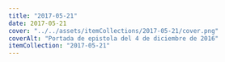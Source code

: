 ```yaml
---
title: "2017-05-21"
date: 2017-05-21
cover: "../../assets/itemCollections/2017-05-21/cover.png"
coverAlt: "Portada de epistola del 4 de diciembre de 2016"
itemCollection: "2017-05-21"
---
```


